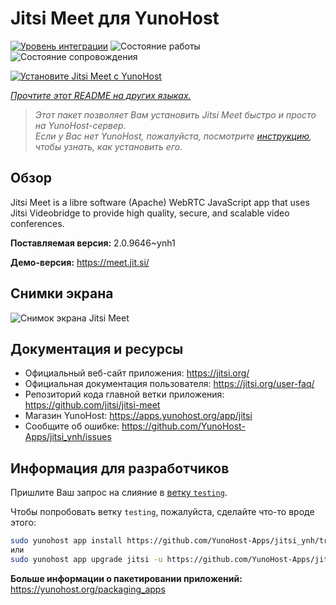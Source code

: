<!--
Важно: этот README был автоматически сгенерирован <https://github.com/YunoHost/apps/tree/master/tools/readme_generator>
Он НЕ ДОЛЖЕН редактироваться вручную.
-->

# Jitsi Meet для YunoHost

[![Уровень интеграции](https://dash.yunohost.org/integration/jitsi.svg)](https://ci-apps.yunohost.org/ci/apps/jitsi/) ![Состояние работы](https://ci-apps.yunohost.org/ci/badges/jitsi.status.svg) ![Состояние сопровождения](https://ci-apps.yunohost.org/ci/badges/jitsi.maintain.svg)

[![Установите Jitsi Meet с YunoHost](https://install-app.yunohost.org/install-with-yunohost.svg)](https://install-app.yunohost.org/?app=jitsi)

*[Прочтите этот README на других языках.](./ALL_README.md)*

> *Этот пакет позволяет Вам установить Jitsi Meet быстро и просто на YunoHost-сервер.*  
> *Если у Вас нет YunoHost, пожалуйста, посмотрите [инструкцию](https://yunohost.org/install), чтобы узнать, как установить его.*

## Обзор

Jitsi Meet is a libre software (Apache) WebRTC JavaScript app that uses Jitsi Videobridge to provide high quality, secure, and scalable video conferences.


**Поставляемая версия:** 2.0.9646~ynh1

**Демо-версия:** <https://meet.jit.si/>

## Снимки экрана

![Снимок экрана Jitsi Meet](./doc/screenshots/screenshot.png)

## Документация и ресурсы

- Официальный веб-сайт приложения: <https://jitsi.org/>
- Официальная документация пользователя: <https://jitsi.org/user-faq/>
- Репозиторий кода главной ветки приложения: <https://github.com/jitsi/jitsi-meet>
- Магазин YunoHost: <https://apps.yunohost.org/app/jitsi>
- Сообщите об ошибке: <https://github.com/YunoHost-Apps/jitsi_ynh/issues>

## Информация для разработчиков

Пришлите Ваш запрос на слияние в [ветку `testing`](https://github.com/YunoHost-Apps/jitsi_ynh/tree/testing).

Чтобы попробовать ветку `testing`, пожалуйста, сделайте что-то вроде этого:

```bash
sudo yunohost app install https://github.com/YunoHost-Apps/jitsi_ynh/tree/testing --debug
или
sudo yunohost app upgrade jitsi -u https://github.com/YunoHost-Apps/jitsi_ynh/tree/testing --debug
```

**Больше информации о пакетировании приложений:** <https://yunohost.org/packaging_apps>
